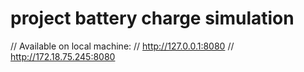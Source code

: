 # project battery charge simulation

// Available on local machine:
//  http://127.0.0.1:8080
//  http://172.18.75.245:8080
